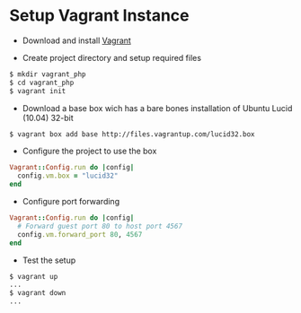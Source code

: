 Setup Vagrant Instance
=======================
- Download and install [Vagrant][]

- Create project directory and setup required files

```sh
$ mkdir vagrant_php
$ cd vagrant_php
$ vagrant init
```

- Download a base box wich has a bare bones installation of Ubuntu Lucid (10.04) 32-bit

```sh
$ vagrant box add base http://files.vagrantup.com/lucid32.box
```

- Configure the project to use the box

```ruby
Vagrant::Config.run do |config|
  config.vm.box = "lucid32"
end
```

- Configure port forwarding

```ruby
Vagrant::Config.run do |config|
  # Forward guest port 80 to host port 4567
  config.vm.forward_port 80, 4567
end
```

- Test the setup

```sh
$ vagrant up
...
$ vagrant down
...
```
 
 [Vagrant]: http://downloads.vagrantup.com/tags/v1.0.3